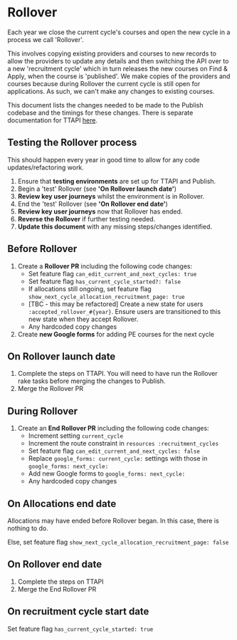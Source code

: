 # Rollover

Each year we close the current cycle's courses and open the new cycle in a
process we call 'Rollover'.

This involves copying existing providers and courses to new records to allow the
providers to update any details and then switching the API over to a new
'recruitment cycle' which in turn releases the new courses on Find & Apply, when
the course is 'published'. We make copies of the providers and courses because
during Rollover the current cycle is still open for applications. As such, we
can't make any changes to existing courses.

This document lists the changes needed to be made to the Publish codebase and
the timings for these changes. There is separate documentation for TTAPI
[here](https://github.com/DFE-Digital/teacher-training-api/blob/master/docs/rollover.md).

## Testing the Rollover process

This should happen every year in good time to allow for any code
updates/refactoring work.

1. Ensure that **testing environments** are set up for TTAPI and Publish.
2. Begin a 'test' Rollover (see **'On Rollover launch date'**)
3. **Review key user journeys** whilst the environment is in Rollover.
4. End the 'test' Rollover (see **'On Rollover end date'**)
5. **Review key user journeys** now that Rollover has ended.
6. **Reverse the Rollover** if further testing needed.
7. **Update this document** with any missing steps/changes identified.

## Before Rollover

1. Create a **Rollover PR** including the following code changes:
    - Set feature flag `can_edit_current_and_next_cycles: true`
    - Set feature flag `has_current_cycle_started?: false`
    - If allocations still ongoing, set feature flag
      `show_next_cycle_allocation_recruitment_page: true`
    - [TBC - this may be refactored] Create a new state for users
      `:accepted_rollover_#{year}`. Ensure users are transitioned to this new
      state when they accept Rollover.
    - Any hardcoded copy changes
2. Create **new Google forms** for adding PE courses for the next cycle

## On Rollover launch date

1. Complete the steps on TTAPI. You will need to have run the Rollover rake
  tasks before merging the changes to Publish.
2. Merge the Rollover PR

## During Rollover

1. Create an **End Rollover PR** including the following code changes:
    - Increment setting `current_cycle`
    - Increment the route constraint in `resources :recruitment_cycles`
    - Set feature flag `can_edit_current_and_next_cycles: false`
    - Replace `google_forms: current_cycle:` settings with those in
      `google_forms: next_cycle:`
    - Add new Google forms to `google_forms: next_cycle:`
    - Any hardcoded copy changes

## On Allocations end date

Allocations may have ended before Rollover began. In this case, there is nothing
to do.

Else, set feature flag `show_next_cycle_allocation_recruitment_page: false`

## On Rollover end date

1. Complete the steps on TTAPI
1. Merge the End Rollover PR

## On recruitment cycle start date

Set feature flag `has_current_cycle_started: true`
